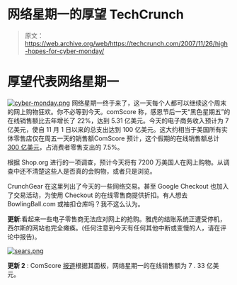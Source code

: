# 网络星期一的厚望 TechCrunch

> 原文：<https://web.archive.org/web/https://techcrunch.com/2007/11/26/high-hopes-for-cyber-monday/>

# 厚望代表网络星期一

[![cyber-monday.png](img/e641aa2fef67ea70ce012230b61447d6.png)](https://web.archive.org/web/20221006021652/https://beta.techcrunch.com/wp-content/uploads/2007/11/cyber-monday.png "cyber-monday.png") 网络星期一终于来了，这一天每个人都可以继续这个周末的网上购物狂欢。你不必等到今天。comScore 称，感恩节后一天“黑色星期五”的在线销售额比去年增长了 22%，达到 5.31 亿美元。今天的电子商务收入预计为 7 亿美元，使自 11 月 1 日以来的总支出达到 100 亿美元。这大约相当于美国所有实体零售店仅在周五一天的销售额ComScore 预计，这个假期的在线销售额总计[300 亿美元](https://web.archive.org/web/20221006021652/http://www.comscore.com/press/release.asp?press=1906)，占消费者零售支出的 7.5%。

根据 Shop.org 进行的一项调查，预计今天将有 7200 万美国人在网上购物。从调查中还不清楚这些人是否真的会购物，或者只是浏览。

CrunchGear 在这里列出了今天的一些网络交易。甚至 Google Checkout 也加入了交易活动，为使用 Checkout 的在线零售商提供折扣。有人想去 BowlingBall.com 或袖扣仓库吗？我不这么认为。

**更新**:看起来一些电子零售商无法应对网上的抢购。雅虎的结账系统正遭受停机，西尔斯的网站也完全瘫痪。(任何注意到今天有任何其他中断或变慢的人，请在评论中报告)。

[![sears.png](img/a676ff7455751384ff7bf3faf838cb98.png)](https://web.archive.org/web/20221006021652/https://beta.techcrunch.com/wp-content/uploads/2007/11/sears.png "sears.png")

**更新 2** : ComScore [报道](https://web.archive.org/web/20221006021652/http://www.comscore.com/press/release.asp?press=1921)根据其面板，网络星期一的在线销售额为 7 . 33 亿美元。
